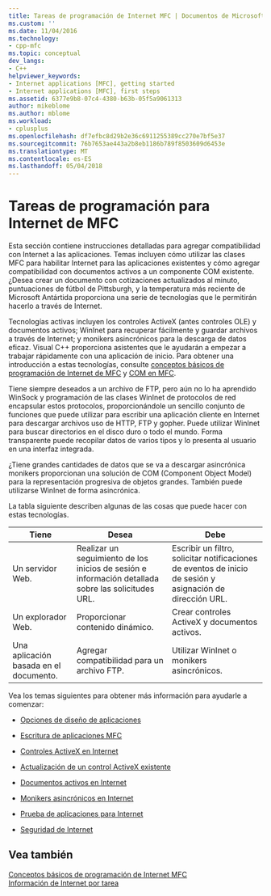 ```yaml
---
title: Tareas de programación de Internet MFC | Documentos de Microsoft
ms.custom: ''
ms.date: 11/04/2016
ms.technology:
- cpp-mfc
ms.topic: conceptual
dev_langs:
- C++
helpviewer_keywords:
- Internet applications [MFC], getting started
- Internet applications [MFC], first steps
ms.assetid: 6377e9b8-07c4-4380-b63b-05f5a9061313
author: mikeblome
ms.author: mblome
ms.workload:
- cplusplus
ms.openlocfilehash: df7efbc8d29b2e36c6911255389cc270e7bf5e37
ms.sourcegitcommit: 76b7653ae443a2b8eb1186b789f8503609d6453e
ms.translationtype: MT
ms.contentlocale: es-ES
ms.lasthandoff: 05/04/2018
---
```

# <a name="mfc-internet-programming-tasks"></a>Tareas de programación para Internet de MFC
Esta sección contiene instrucciones detalladas para agregar compatibilidad con Internet a las aplicaciones. Temas incluyen cómo utilizar las clases MFC para habilitar Internet para las aplicaciones existentes y cómo agregar compatibilidad con documentos activos a un componente COM existente. ¿Desea crear un documento con cotizaciones actualizados al minuto, puntuaciones de fútbol de Pittsburgh, y la temperatura más reciente de Microsoft Antártida proporciona una serie de tecnologías que le permitirán hacerlo a través de Internet.  
  
 Tecnologías activas incluyen los controles ActiveX (antes controles OLE) y documentos activos; WinInet para recuperar fácilmente y guardar archivos a través de Internet; y monikers asincrónicos para la descarga de datos eficaz. Visual C++ proporciona asistentes que le ayudarán a empezar a trabajar rápidamente con una aplicación de inicio. Para obtener una introducción a estas tecnologías, consulte [conceptos básicos de programación de Internet de MFC](../mfc/mfc-internet-programming-basics.md) y [COM en MFC](../mfc/mfc-com.md).  
  
 Tiene siempre deseados a un archivo de FTP, pero aún no lo ha aprendido WinSock y programación de las clases WinInet de protocolos de red encapsular estos protocolos, proporcionándole un sencillo conjunto de funciones que puede utilizar para escribir una aplicación cliente en Internet para descargar archivos uso de HTTP, FTP y gopher. Puede utilizar WinInet para buscar directorios en el disco duro o todo el mundo. Forma transparente puede recopilar datos de varios tipos y lo presenta al usuario en una interfaz integrada.  
  
 ¿Tiene grandes cantidades de datos que se va a descargar asincrónica monikers proporcionan una solución de COM (Component Object Model) para la representación progresiva de objetos grandes. También puede utilizarse WinInet de forma asincrónica.  
  
 La tabla siguiente describen algunas de las cosas que puede hacer con estas tecnologías.  
  
|Tiene|Desea|Debe|  
|--------------|-----------------|----------------|  
|Un servidor Web.|Realizar un seguimiento de los inicios de sesión e información detallada sobre las solicitudes URL.|Escribir un filtro, solicitar notificaciones de eventos de inicio de sesión y asignación de dirección URL.|  
|Un explorador Web.|Proporcionar contenido dinámico.|Crear controles ActiveX y documentos activos.|  
|Una aplicación basada en el documento.|Agregar compatibilidad para un archivo FTP.|Utilizar WinInet o monikers asincrónicos.|  
  
 Vea los temas siguientes para obtener más información para ayudarle a comenzar:  
  
-   [Opciones de diseño de aplicaciones](../mfc/application-design-choices.md)  
  
-   [Escritura de aplicaciones MFC](../mfc/writing-mfc-applications.md)  
  
-   [Controles ActiveX en Internet](../mfc/activex-controls-on-the-internet.md)  
  
-   [Actualización de un control ActiveX existente](../mfc/upgrading-an-existing-activex-control.md)  
  
-   [Documentos activos en Internet](../mfc/active-documents-on-the-internet.md)  
  
-   [Monikers asincrónicos en Internet](../mfc/asynchronous-monikers-on-the-internet.md)  
  
-   [Prueba de aplicaciones para Internet](../mfc/testing-internet-applications.md)  
  
-   [Seguridad de Internet](../mfc/internet-security-cpp.md)  
  
## <a name="see-also"></a>Vea también  
 [Conceptos básicos de programación de Internet MFC](../mfc/mfc-internet-programming-basics.md)   
 [Información de Internet por tarea](../mfc/internet-information-by-task.md)

